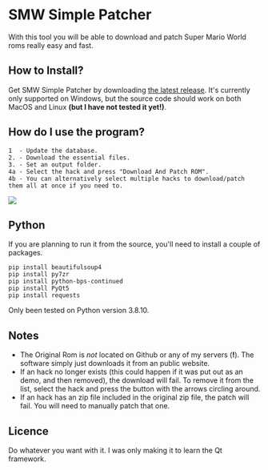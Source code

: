 # SMW Simple Patcher

With this tool you will be able to download and patch Super Mario World roms really easy and fast.


## How to Install?

Get SMW Simple Patcher by downloading [the latest release](https://github.com/Propag4nd4lf/smwsimplepatcher/releases). It's currently only supported on Windows, but the source code should work on both MacOS and Linux __(but I have not tested it yet!)__.


## How do I use the program?

```
1  - Update the database.
2. - Download the essential files.
3. - Set an output folder.
4a - Select the hack and press "Download And Patch ROM".
4b - You can alternatively select multiple hacks to download/patch them all at once if you need to.
```

![](https://i.imgur.com/ZZNoXKC.gif)


## Python

If you are planning to run it from the source, you'll need to install a couple of packages.
```
pip install beautifulsoup4
pip install py7zr
pip install python-bps-continued
pip install PyQt5
pip install requests
```
Only been tested on Python version 3.8.10.


## Notes

- The Original Rom is _not_ located on Github or any of my servers (__!__). The software simply just downloads it from an public website.
- If an hack no longer exists (this could happen if it was put out as an demo, and then removed), the download will fail. To remove it from the list, select the hack and press the button with the arrows circling around.
- If an hack has an zip file included in the original zip file, the patch will fail. You will need to manually patch that one.


## Licence

Do whatever you want with it. I was only making it to learn the Qt framework.
